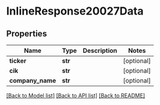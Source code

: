 # InlineResponse20027Data

## Properties
Name | Type | Description | Notes
------------ | ------------- | ------------- | -------------
**ticker** | **str** |  | [optional] 
**cik** | **str** |  | [optional] 
**company_name** | **str** |  | [optional] 

[[Back to Model list]](../README.md#documentation-for-models) [[Back to API list]](../README.md#documentation-for-api-endpoints) [[Back to README]](../README.md)


